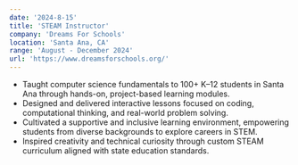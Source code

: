 ```yaml
---
date: '2024-8-15'
title: 'STEAM Instructor'
company: 'Dreams For Schools'
location: 'Santa Ana, CA'
range: 'August - December 2024'
url: 'https://www.dreamsforschools.org/'
---
```


- Taught computer science fundamentals to 100+ K–12 students in Santa Ana through hands-on, project-based learning modules.
- Designed and delivered interactive lessons focused on coding, computational thinking, and real-world problem solving.
- Cultivated a supportive and inclusive learning environment, empowering students from diverse backgrounds to explore careers in STEM.
- Inspired creativity and technical curiosity through custom STEAM curriculum aligned with state education standards.
